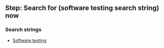 ## Step: Search for (software testing search string) now


### Search strings

- [Software testing](../tokens/software_testing_search_string.md)